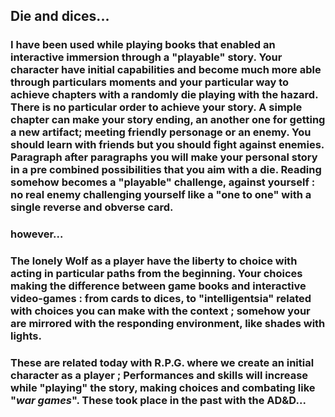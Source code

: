 ## Die and dices...

### I have been used while playing books that enabled an interactive immersion through a "playable" story. Your character have initial capabilities and become much more able through particulars moments and your particular way to achieve chapters with a randomly die playing with the hazard. There is no particular order to achieve your story. A simple chapter can make your story ending, an another one for getting a new artifact; meeting friendly personage or an enemy. You should learn with friends but you should fight against enemies. Paragraph after paragraphs you will make your personal story in a pre combined possibilities that you aim with a die. Reading somehow becomes a "playable" challenge, against yourself : no real enemy challenging yourself like a "one to one" with a single reverse and obverse card.

### however...
### The lonely Wolf as a player have the liberty to choice with acting in particular paths from the beginning. Your choices making the difference between game books and interactive video-games : from cards to dices, to "intelligentsia" related with choices you can make with the context ; somehow your are mirrored with the responding environment, like shades with lights.

### These are related today with R.P.G. where we create an initial character as a player ; Performances and skills will increase while "playing" the story, making choices and combating like "<i>war games</i>". These took place in the past with the AD&D...